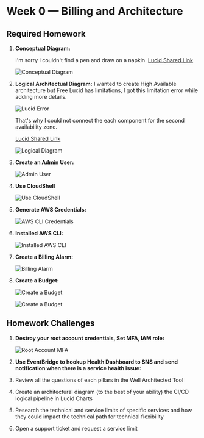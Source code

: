 # Week 0 — Billing and Architecture

## Required Homework

   1. **Conceptual Diagram:**

         I'm sorry I couldn't find a pen and draw on a napkin.
         [Lucid Shared Link](https://lucid.app/lucidchart/caf757ed-d7ec-4e83-aee7-c3b569b8f615/edit?viewport_loc=-13%2C9%2C1579%2C833%2C0_0&invitationId=inv_2659dc32-9e1e-429d-a0e0-54c406de6f68)

         ![Conceptual Diagram](assets/week-0-Murat-Conceptual_Diagram.png)

   2. **Logical Architectual Diagram:**
         I wanted to create High Available architecture but Free Lucid has limitations, I got this limitation error while adding more details. 
         
         ![Lucid Error](assets/week-0-Murat-Limitation_Lucid.png)         
         
         That's why I could not connect the each component for the second availability zone.
         
         [Lucid Shared Link](https://lucid.app/lucidchart/8296b0fe-7dd7-48f4-9077-c5b8b75e8c3c/edit?viewport_loc=-1339%2C790%2C3790%2C2001%2C0_0&invitationId=inv_09e2f46c-56a6-49b2-a07e-badf17890c8a)
         
         ![Logical Diagram](assets/week-0-Murat-Lucid_Logical_Diagram.jpeg)

   3. **Create an Admin User:**

         ![Admin User](assets/week-0-Murat-Admin_User.png)
   
   4. **Use CloudShell**

         ![Use CloudShell](assets/week-0-Murat-Cloudshell.png)
   
   5. **Generate AWS Credentials:**
   
         ![AWS CLI Credentials](assets/week-0-Murat-Generate_AWS_Credentials.png)
   
   6. **Installed AWS CLI:**
   
         ![Installed AWS CLI](assets/week-0-Murat-Installed_AWS_CLI.png)
            
   7. **Create a Billing Alarm:**
  
         ![Billing Alarm](assets/week-0-Murat-Billing_Alarm.png)
   
   8. **Create a Budget:**

         ![Create a Budget](assets/week-0-Murat-Create_Budget0.png)
         
         ![Create a Budget](assets/week-0-Murat-Create_Budget1.png)

##  Homework Challenges
   1. **Destroy your root account credentials, Set MFA, IAM role:**
   
         ![Root Account MFA](assets/week-0-Murat-Root_Account_Mfa.png)

   
   2. **Use EventBridge to hookup Health Dashboard to SNS and send notification when there is a service health issue:**
   
   3. Review all the questions of each pillars in the Well Architected Tool
   
   4. Create an architectural diagram (to the best of your ability) the CI/CD logical pipeline in Lucid Charts
   
   5. Research the technical and service limits of specific services and how they could impact the technical path for technical flexibility
   
   6. Open a support ticket and request a service limit
